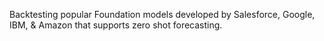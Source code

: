 Backtesting popular Foundation models developed by Salesforce, Google, IBM, & Amazon that supports zero shot forecasting.
